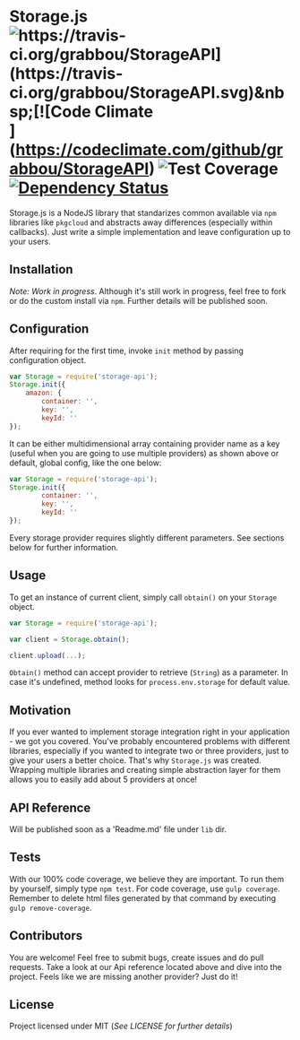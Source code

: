 Storage.js ![https://travis-ci.org/grabbou/StorageAPI](https://travis-ci.org/grabbou/StorageAPI.svg)&nbsp;[![Code Climate](https://codeclimate.com/github/grabbou/StorageAPI/badges/gpa.svg)](https://codeclimate.com/github/grabbou/StorageAPI)&nbsp;![![Test Coverage](https://codeclimate.com/github/grabbou/StorageAPI/badges/coverage.svg)](https://codeclimate.com/github/grabbou/StorageAPI)&nbsp;[![Dependency Status](https://gemnasium.com/grabbou/StorageAPI.svg)](https://gemnasium.com/grabbou/StorageAPI)
==========

Storage.js is a NodeJS library that standarizes common available via `npm` libraries like `pkgcloud` and abstracts away differences (especially within callbacks). Just write a simple implementation and leave configuration up to your users.

## Installation

*Note: Work in progress*. Although it's still work in progress, feel free to fork or do the custom install via `npm`. Further details will be published soon.

## Configuration

After requiring for the first time, invoke `init` method by passing configuration object.

```js
var Storage = require('storage-api');
Storage.init({
	amazon: {
		container: '',
		key: '',
		keyId: ''
});
```
It can be either multidimensional array containing provider name as a key (useful when you are going to use multiple providers) as shown above or default, global config, like the one below:

```js
var Storage = require('storage-api');
Storage.init({
 		container: '',
 		key: '',
 		keyId: ''
});
```

Every storage provider requires slightly different parameters. See sections below for further information.

## Usage

To get an instance of current client, simply call `obtain()` on your `Storage` object.

```js
var Storage = require('storage-api');

var client = Storage.obtain();

client.upload(...);
```

`Obtain()` method can accept provider to retrieve (`String`) as a parameter. In case it's undefined, method looks for `process.env.storage` for default value.

## Motivation

If you ever wanted to implement storage integration right in your application - we got you covered. You've probably encountered problems with different libraries, especially if you wanted to integrate two or three providers, just to give your users a better choice. That's why `Storage.js` was created. Wrapping multiple libraries and creating simple abstraction layer for them allows you to easily add about 5 providers at once!

## API Reference

Will be published soon as a 'Readme.md' file under `lib` dir.

## Tests

With our 100% code coverage, we believe they are important. To run them by yourself, simply type `npm test`. For code coverage, use `gulp coverage`. Remember to delete html files generated by that command by executing `gulp remove-coverage`.

## Contributors

You are welcome! Feel free to submit bugs, create issues and do pull requests. Take a look at our Api reference located above and dive into the project. Feels like we are missing another provider? Just do it!

## License

Project licensed under MIT (*See LICENSE for further details*)
